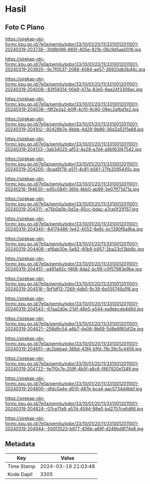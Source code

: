 # Hasil

## Foto C Plano

https://sirekap-obj-formc.kpu.go.id/7e0a/pemilu/pdpr/33/10/01/20/11/3310012011001-20240319-203738--3fd9b196-665f-405e-921b-08c9d5aa0016.jpg

https://sirekap-obj-formc.kpu.go.id/7e0a/pemilu/pdpr/33/10/01/20/11/3310012011001-20240319-203920--9c7f0537-2088-4084-ae57-36920db5b44c.jpg

https://sirekap-obj-formc.kpu.go.id/7e0a/pemilu/pdpr/33/10/01/20/11/3310012011001-20240319-204008--83f59314-00e9-471a-83e5-8ae24f3306ec.jpg

https://sirekap-obj-formc.kpu.go.id/7e0a/pemilu/pdpr/33/10/01/20/11/3310012011001-20240319-204038--f8f2e2a2-b0ff-4cf0-9c80-09ec2afbd1e2.jpg

https://sirekap-obj-formc.kpu.go.id/7e0a/pemilu/pdpr/33/10/01/20/11/3310012011001-20240319-204102--92428b7e-8bbb-4d29-9b86-36d2a5311e88.jpg

https://sirekap-obj-formc.kpu.go.id/7e0a/pemilu/pdpr/33/10/01/20/11/3310012011001-20240319-204133--3ab34025-af53-4a28-a7d4-a9bf63f47542.jpg

https://sirekap-obj-formc.kpu.go.id/7e0a/pemilu/pdpr/33/10/01/20/11/3310012011001-20240319-204205--8cad5f78-a511-4c81-b561-27fe2095445c.jpg

https://sirekap-obj-formc.kpu.go.id/7e0a/pemilu/pdpr/33/10/01/20/11/3310012011001-20240216-194630--e45c0841-36fd-4bb0-ab89-3e07ff71d71a.jpg

https://sirekap-obj-formc.kpu.go.id/7e0a/pemilu/pdpr/33/10/01/20/11/3310012011001-20240319-204311--e75b0a0b-0d2a-45cc-bdac-a7ce0f31f157.jpg

https://sirekap-obj-formc.kpu.go.id/7e0a/pemilu/pdpr/33/10/01/20/11/3310012011001-20240319-204340--84174486-1e42-4052-8e9c-bc1390f6a9ba.jpg

https://sirekap-obj-formc.kpu.go.id/7e0a/pemilu/pdpr/33/10/01/20/11/3310012011001-20240319-204408--ef6ab30e-5e82-40b9-b957-2ba23cf3bb8c.jpg

https://sirekap-obj-formc.kpu.go.id/7e0a/pemilu/pdpr/33/10/01/20/11/3310012011001-20240319-204451--a491a92c-f468-4da2-bc99-c0f57983e9be.jpg

https://sirekap-obj-formc.kpu.go.id/7e0a/pemilu/pdpr/33/10/01/20/11/3310012011001-20240319-204516--1bf1df13-7269-4db0-9c39-6e555749a1f8.jpg

https://sirekap-obj-formc.kpu.go.id/7e0a/pemilu/pdpr/33/10/01/20/11/3310012011001-20240319-204543--67aa2d0e-21df-46e5-a544-ea9ebceb4d6d.jpg

https://sirekap-obj-formc.kpu.go.id/7e0a/pemilu/pdpr/33/10/01/20/11/3310012011001-20240319-204621--258d9c54-a6b7-4e06-9b69-5d8e8f80d12e.jpg

https://sirekap-obj-formc.kpu.go.id/7e0a/pemilu/pdpr/33/10/01/20/11/3310012011001-20240319-204651--dc2bbbad-366d-43f4-b1fd-78c39c5c4456.jpg

https://sirekap-obj-formc.kpu.go.id/7e0a/pemilu/pdpr/33/10/01/20/11/3310012011001-20240319-204722--fe7f0c7e-259f-4b5f-a8c6-f867920e1349.jpg

https://sirekap-obj-formc.kpu.go.id/7e0a/pemilu/pdpr/33/10/01/20/11/3310012011001-20240319-204800--dfdc0a4e-d510-487e-bca4-aac5734d4bbf.jpg

https://sirekap-obj-formc.kpu.go.id/7e0a/pemilu/pdpr/33/10/01/20/11/3310012011001-20240319-204824--07ce7fa9-a57d-4594-98e0-bd2757ce6d66.jpg

https://sirekap-obj-formc.kpu.go.id/7e0a/pemilu/pdpr/33/10/01/20/11/3310012011001-20240319-204944--500f3523-b677-406b-a69f-d246bd8f74e8.jpg


## Metadata

| Key        | Value               |
| ---------- | ------------------- |
| Time Stamp | 2024-03-19 21:03:48 |
| Kode Dapil | 3305                |



